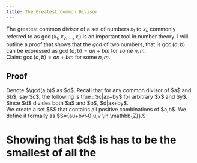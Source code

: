 ```yaml
---
title: The Greatest Common Divisor
---
```


The greatest common divisor of a set of numbers $x_1$ to $x_i$, commonly referred to as $\gcd(x_1,x_2,\dots,x_i)$ is an important tool in number theory.
I will outline a proof that shows that the $gcd$ of two numbers, that is $\gcd(a,b)$ can be expressed as $\gcd(a,b)=an+bm$ for some $n,m$.<br>
Claim: $\gcd(a,b)=an+bm$ for some $n,m$.<br>
<h2> Proof </h2>
Denote $\gcd(a,b)$ as $d$. Recall that for any common divisor of $a$ and $b$, say $c$, the following is true : $c|ax+by$ for arbitrary $x$ and $y$. Since $d$ divides both $a$ and $b$, $d|ax+by$.<br>
We create a set $S$ that contains all positive combinations of $a,b$. We define it formally as $S={au+bv>0|u,v \in \mathbb{Z}}.$
<h1> Showing that $d$ is has to be the smallest of all the 
